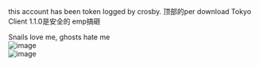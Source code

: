 this account has been token logged by crosby. 顶部的per download Tokyo Client 1.1.0是安全的 emp搞砸

Snails love me, ghosts hate me
<br>
![image](https://github.com/RaccTheRicky/RaccTheRicky/assets/116294072/d1e932ff-8332-483d-98fa-563824d3758e)
<br>
![image](https://github.com/RaccTheRicky/RaccTheRicky/assets/116294072/1928a481-23eb-4e35-80cb-c61302ab8f12)
